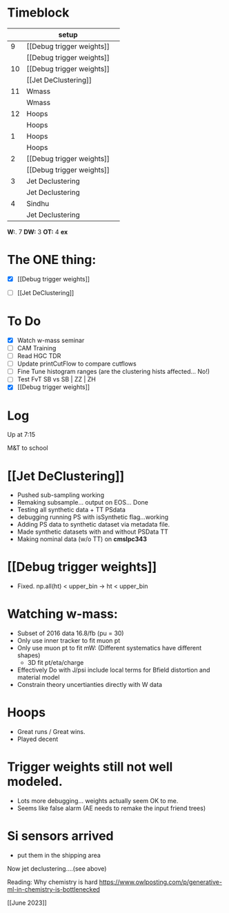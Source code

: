# Timeblock

|     | setup                     |     |
| --- | ------------------------- | --- |
| 9   | [[Debug trigger weights]] |     |
|     | [[Debug trigger weights]] |     |
| 10  | [[Debug trigger weights]] |     |
|     | [[Jet DeClustering]]      |     |
| 11  | Wmass                     |     |
|     | Wmass                     |     |
| 12  | Hoops                     |     |
|     | Hoops                     |     |
| 1   | Hoops                     |     |
|     | Hoops                     |     |
| 2   | [[Debug trigger weights]] |     |
|     | [[Debug trigger weights]] |     |
| 3   | Jet Declustering          |     |
|     | Jet Declustering          |     |
| 4   | Sindhu                    |     |
|     | Jet Declustering          |     |

**W:**. 7 
**DW:** 3
**OT:** 4
**ex** 

# The ONE thing: 
- [x] [[Debug trigger weights]]
- [ ] [[Jet DeClustering]]



# To Do
- [x] Watch w-mass seminar
- [ ] CAM Training
- [ ] Read HGC TDR
- [ ] Update printCutFlow to compare cutflows
- [ ] Fine Tune histogram ranges (are the clustering hists affected... No!)
- [ ] Test FvT SB vs SB | ZZ | ZH
- [x] [[Debug trigger weights]]

# Log
 
Up at 7:15 

M&T to school

# [[Jet DeClustering]]
- Pushed sub-sampling working
- Remaking subsample... output on EOS... Done
- Testing all synthetic data + TT PSdata
- debugging running PS with isSynthetic flag...working
- Adding PS data to synthetic dataset via metadata file.
- Made synthetic datasets with and without PSData TT
- Making nominal data (w/o TT) on **cmslpc343**

# [[Debug trigger weights]]
- Fixed.  np.all(ht) < upper_bin -> ht < upper_bin

# Watching w-mass:
- Subset of 2016 data 16.8/fb (pu = 30)
- Only use inner tracker to fit muon pt
- Only use muon pt to fit mW: (Different systematics have different shapes)
	- 3D fit pt/eta/charge
- Effectively Do with J/psi include local terms for Bfield distortion and material model
- Constrain theory uncertianties directly with W data

# Hoops 
- Great runs / Great wins. 
- Played decent

# Trigger weights still not well modeled. 
 - Lots more debugging... weights actually seem OK to me.
 - Seems like false alarm (AE needs to remake the input friend trees)

# Si sensors arrived
- put them in the shipping area

Now jet declustering....(see above)

Reading: Why chemistry is hard
https://www.owlposting.com/p/generative-ml-in-chemistry-is-bottlenecked

[[June 2023]]
